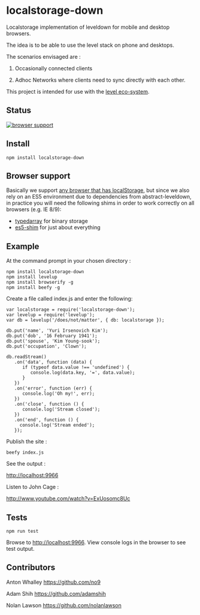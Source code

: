 # localstorage-down

Localstorage implementation of leveldown for mobile and desktop browsers.

The idea is to be able to use the level stack on phone and desktops.

The scenarios envisaged are : 

1. Occasionally connected clients

2. Adhoc Networks where clients need to sync directly with each other.  

This project is intended for use with the [level eco-system](https://github.com/level/).

## Status 

[![browser support](https://ci.testling.com/no9/localstorage-down.png)](https://ci.testling.com/no9/localstorage-down)

## Install

```
npm install localstorage-down
```

## Browser support

Basically we support [any browser that has localStorage](http://caniuse.com/namevalue-storage), but since we also rely on an ES5 environment due to dependencies from abstract-leveldown, in practice you will need the following shims in order to work correctly on all browsers (e.g. IE 8/9):

* [typedarray](https://github.com/substack/typedarray) for binary storage
* [es5-shim](https://github.com/es-shims/es5-shim) for just about everything

## Example 

At the command prompt in your chosen directory : 

```
npm install localstorage-down
npm install levelup 
npm install browserify -g
npm install beefy -g
```

Create a file called index.js and enter the following:

```
var localstorage = require('localstorage-down');
var levelup = require('levelup');
var db = levelup('/does/not/matter', { db: localstorage });

db.put('name', 'Yuri Irsenovich Kim');
db.put('dob', '16 February 1941');
db.put('spouse', 'Kim Young-sook');
db.put('occupation', 'Clown');

db.readStream()
   .on('data', function (data) {
      if (typeof data.value !== 'undefined') {
         console.log(data.key, '=', data.value);
      }
   })
   .on('error', function (err) {
      console.log('Oh my!', err);
   })
   .on('close', function () {
      console.log('Stream closed');
   })
   .on('end', function () {
     console.log('Stream ended');
   });
```

Publish the site :

```
beefy index.js
```

See the output :

[http://localhost:9966](http://localhost:9966)

Listen to John Cage :

http://www.youtube.com/watch?v=ExUosomc8Uc 

## Tests

```
npm run test
```

Browse to [http://localhost:9966](http://localhost:9966). 
View console logs in the browser to see test output. 

##  Contributors

Anton Whalley https://github.com/no9

Adam Shih https://github.com/adamshih

Nolan Lawson https://github.com/nolanlawson
